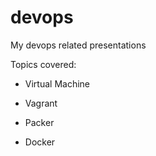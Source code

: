 # devops
My devops related presentations

Topics covered:

- Virtual Machine

- Vagrant

- Packer

- Docker

